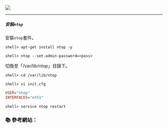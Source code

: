 ![](http://www.ntop.org/wp-content/uploads/2011/08/logo_new_m.png)


----------

##### 安裝`ntop`

安裝`ntop`套件。
```console 
shell> apt-get install ntop -y
```
```console
shell> ntop --set-admin-password=<pass>
```

切換至「/var/lib/ntop」目錄下。
```console
shell> cd /var/lib/ntop
```
```console
shell> vi init.cfg
```
```ini
USER="ntop"
INTERFACES="eth1"
```
```console
shell> service ntop restart
```

### :books: 參考網站：